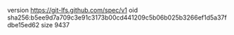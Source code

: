 version https://git-lfs.github.com/spec/v1
oid sha256:b5ee9d7a709c3e91c3173b00cd441209c5b06b025b3266ef1d5a37fdbe15ed62
size 9437
